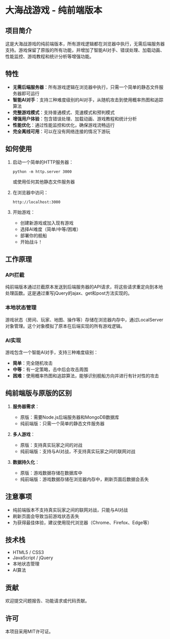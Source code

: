# 大海战游戏 - 纯前端版本

## 项目简介

这是大海战游戏的纯前端版本，所有游戏逻辑都在浏览器中执行，无需后端服务器支持。游戏保留了原版的所有功能，并增加了智能AI对手、错误处理、加载动画、性能监控、游戏教程和统计分析等增强功能。

## 特性

- **无需后端服务器**：所有游戏逻辑在浏览器中执行，只需一个简单的静态文件服务器即可运行
- **智能AI对手**：支持三种难度级别的AI对手，从随机攻击到使用概率热图和追踪算法
- **完整游戏模式**：支持普通模式、竞速模式和预判模式
- **增强用户体验**：包含错误处理、加载动画、游戏教程和统计分析
- **性能优化**：通过性能监控和优化，确保游戏流畅运行
- **完全离线可用**：可以在没有网络连接的情况下游玩

## 如何使用

1. 启动一个简单的HTTP服务器：
   ```
   python -m http.server 3000
   ```
   或使用任何其他静态文件服务器

2. 在浏览器中访问：
   ```
   http://localhost:3000
   ```

3. 开始游戏：
   - 创建新游戏或加入现有游戏
   - 选择AI难度（简单/中等/困难）
   - 部署你的舰船
   - 开始战斗！

## 工作原理

### API拦截

纯前端版本通过拦截原本发送到后端服务器的API请求，将这些请求重定向到本地处理函数。这是通过重写jQuery的ajax、get和post方法实现的。

### 本地状态管理

游戏状态（房间、玩家、地图、操作等）存储在浏览器内存中，通过LocalServer对象管理。这个对象模拟了原本在后端实现的所有游戏逻辑。

### AI实现

游戏包含一个智能AI对手，支持三种难度级别：
- **简单**：完全随机攻击
- **中等**：有一定策略，击中后会攻击周围
- **困难**：使用概率热图和追踪算法，能够识别舰船方向并进行有针对性的攻击

## 纯前端版与原版的区别

1. **服务器需求**：
   - 原版：需要Node.js后端服务器和MongoDB数据库
   - 纯前端版：只需一个简单的静态文件服务器

2. **多人游戏**：
   - 原版：支持真实玩家之间的对战
   - 纯前端版：支持与AI对战，不支持真实玩家之间的联网对战

3. **数据持久化**：
   - 原版：游戏数据存储在数据库中
   - 纯前端版：游戏数据存储在浏览器内存中，刷新页面后数据会丢失

## 注意事项

- 纯前端版本不支持真实玩家之间的联网对战，只能与AI对战
- 刷新页面会导致当前游戏状态丢失
- 为获得最佳体验，建议使用现代浏览器（Chrome、Firefox、Edge等）

## 技术栈

- HTML5 / CSS3
- JavaScript / jQuery
- 本地状态管理
- AI算法

## 贡献

欢迎提交问题报告、功能请求或代码贡献。

## 许可

本项目采用MIT许可证。